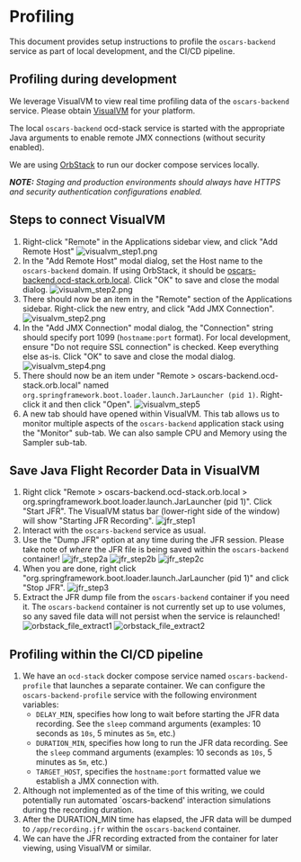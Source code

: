# Profiling

This document provides setup instructions to profile the `oscars-backend` service as part of local development, and the CI/CD pipeline.

## Profiling during development

We leverage VisualVM to view real time profiling data of the `oscars-backend` service.
Please obtain [VisualVM](https://visualvm.github.io) for your platform.

The local `oscars-backend` ocd-stack service is started with the appropriate Java arguments to enable remote JMX connections (without security enabled).

We are using [OrbStack](https://orbstack.dev) to run our docker compose services locally.

_**NOTE:** Staging and production environments should always have HTTPS and security authentication configurations enabled._

## Steps to connect VisualVM

1. Right-click "Remote" in the Applications sidebar view, and click "Add Remote Host" ![visualvm_step1.png](img/visualvm_step1.png)
1. In the "Add Remote Host" modal dialog, set the Host name to the `oscars-backend` domain. If using OrbStack, it should be [oscars-backend.ocd-stack.orb.local](oscars-backend.ocd-stack.orb.local). Click "OK" to save and close the modal dialog. ![visualvm_step2.png](img/visualvm_step2.png)
1. There should now be an item in the "Remote" section of the Applications sidebar. Right-click the new entry, and click "Add JMX Connection". ![visualvm_step2.png](img/visualvm_step3.png)
1. In the "Add JMX Connection" modal dialog, the "Connection" string should specify port 1099 (`hostname:port` format). For local development, ensure "Do not require SSL connection" is checked. Keep everything else as-is. Click "OK" to save and close the modal dialog. ![visualvm_step4.png](img/visualvm_step4.png)
1. There should now be an item under "Remote > oscars-backend.ocd-stack.orb.local" named `org.springframework.boot.loader.launch.JarLauncher (pid 1)`. Right-click it and then click "Open". ![visualvm_step5](img/visualvm_step5.png)
1. A new tab should have opened within VisualVM. This tab allows us to monitor multiple aspects of the `oscars-backend` application stack using the "Monitor" sub-tab. We can also sample CPU and Memory using the Sampler sub-tab.

## Save Java Flight Recorder Data in VisualVM

1. Right click "Remote > oscars-backend.ocd-stack.orb.local > org.springframework.boot.loader.launch.JarLauncher (pid 1)". Click "Start JFR". The VisualVM status bar (lower-right side of the window) will show "Starting JFR Recording". ![jfr_step1](img/jfr_step1.png)
2. Interact with the `oscars-backend` service as usual.
3. Use the "Dump JFR" option at any time during the JFR session. Please take note of _where_ the JFR file is being saved within the `oscars-backend` container! ![jfr_step2a](img/jfr_step2a.png) ![jfr_step2b](img/jfr_step2b.png) ![jfr_step2c](img/jfr_step2c.png)
4. When you are done, right click "org.springframework.boot.loader.launch.JarLauncher (pid 1)" and click "Stop JFR". ![jfr_step3](img/jfr_step3.png)
5. Extract the JFR dump file from the `oscars-backend` container if you need it. The `oscars-backend` container is not currently set up to use volumes, so any saved file data will not persist when the service is relaunched! ![orbstack_file_extract1](img/orbstack_file_extract1.png) ![orbstack_file_extract2](img/orbstack_file_extract2.png)

## Profiling within the CI/CD pipeline

1. We have an `ocd-stack` docker compose service named `oscars-backend-profile` that launches a separate container. We can configure the `oscars-backend-profile` service with the following environment variables:
   * `DELAY_MIN`, specifies how long to wait before starting the JFR data recording. See the `sleep` command arguments (examples: 10 seconds as `10s`, 5 minutes as `5m`, etc.)
   * `DURATION_MIN`, specifies how long to run the JFR data recording. See the `sleep` command arguments (examples: 10 seconds as `10s`, 5 minutes as `5m`, etc.)
   * `TARGET_HOST`, specifies the `hostname:port` formatted value we establish a JMX connection with.
1. Although not implemented as of the time of this writing, we could potentially run automated `oscars-backend' interaction simulations during the recording duration.
1. After the DURATION_MIN time has elapsed, the JFR data will be dumped to `/app/recording.jfr` within the `oscars-backend` container.
1. We can have the JFR recording extracted from the container for later viewing, using VisualVM or similar.
